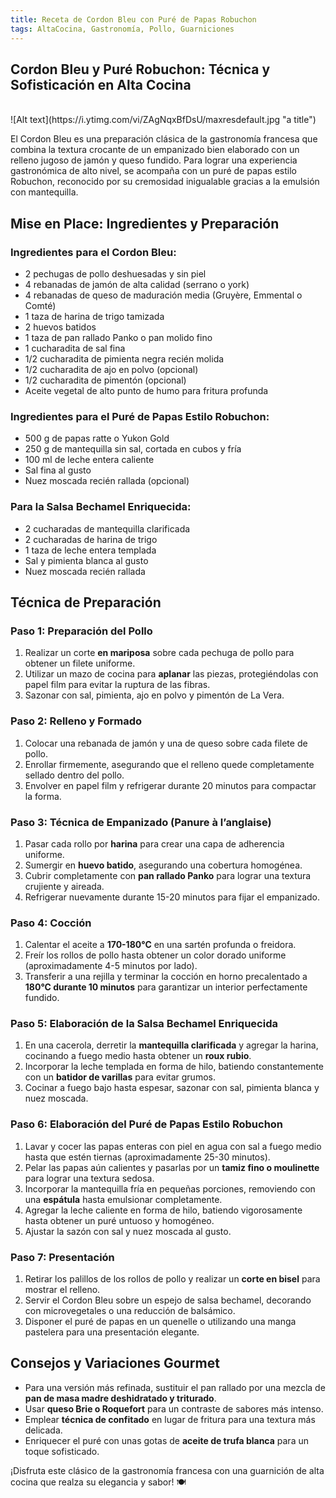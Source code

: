 ```yaml
---
title: Receta de Cordon Bleu con Puré de Papas Robuchon
tags: AltaCocina, Gastronomía, Pollo, Guarniciones
---
```


## **Cordon Bleu y Puré Robuchon: Técnica y Sofisticación en Alta Cocina**
<br>
![Alt text](https://i.ytimg.com/vi/ZAgNqxBfDsU/maxresdefault.jpg "a title")
<br>

El Cordon Bleu es una preparación clásica de la gastronomía francesa que combina la textura crocante de un empanizado bien elaborado con un relleno jugoso de jamón y queso fundido. Para lograr una experiencia gastronómica de alto nivel, se acompaña con un puré de papas estilo Robuchon, reconocido por su cremosidad inigualable gracias a la emulsión con mantequilla.

## **Mise en Place: Ingredientes y Preparación**

### **Ingredientes para el Cordon Bleu:**
- 2 pechugas de pollo deshuesadas y sin piel
- 4 rebanadas de jamón de alta calidad (serrano o york)
- 4 rebanadas de queso de maduración media (Gruyère, Emmental o Comté)
- 1 taza de harina de trigo tamizada
- 2 huevos batidos
- 1 taza de pan rallado Panko o pan molido fino
- 1 cucharadita de sal fina
- 1/2 cucharadita de pimienta negra recién molida
- 1/2 cucharadita de ajo en polvo (opcional)
- 1/2 cucharadita de pimentón (opcional)
- Aceite vegetal de alto punto de humo para fritura profunda

### **Ingredientes para el Puré de Papas Estilo Robuchon:**
- 500 g de papas ratte o Yukon Gold
- 250 g de mantequilla sin sal, cortada en cubos y fría
- 100 ml de leche entera caliente
- Sal fina al gusto
- Nuez moscada recién rallada (opcional)

### **Para la Salsa Bechamel Enriquecida:**
- 2 cucharadas de mantequilla clarificada
- 2 cucharadas de harina de trigo
- 1 taza de leche entera templada
- Sal y pimienta blanca al gusto
- Nuez moscada recién rallada

## **Técnica de Preparación**

### **Paso 1: Preparación del Pollo**
1. Realizar un corte **en mariposa** sobre cada pechuga de pollo para obtener un filete uniforme.
2. Utilizar un mazo de cocina para **aplanar** las piezas, protegiéndolas con papel film para evitar la ruptura de las fibras.
3. Sazonar con sal, pimienta, ajo en polvo y pimentón de La Vera.

### **Paso 2: Relleno y Formado**
1. Colocar una rebanada de jamón y una de queso sobre cada filete de pollo.
2. Enrollar firmemente, asegurando que el relleno quede completamente sellado dentro del pollo.
3. Envolver en papel film y refrigerar durante 20 minutos para compactar la forma.

### **Paso 3: Técnica de Empanizado (Panure à l’anglaise)**
1. Pasar cada rollo por **harina** para crear una capa de adherencia uniforme.
2. Sumergir en **huevo batido**, asegurando una cobertura homogénea.
3. Cubrir completamente con **pan rallado Panko** para lograr una textura crujiente y aireada.
4. Refrigerar nuevamente durante 15-20 minutos para fijar el empanizado.

### **Paso 4: Cocción**
1. Calentar el aceite a **170-180°C** en una sartén profunda o freidora.
2. Freír los rollos de pollo hasta obtener un color dorado uniforme (aproximadamente 4-5 minutos por lado).
3. Transferir a una rejilla y terminar la cocción en horno precalentado a **180°C durante 10 minutos** para garantizar un interior perfectamente fundido.

### **Paso 5: Elaboración de la Salsa Bechamel Enriquecida**
1. En una cacerola, derretir la **mantequilla clarificada** y agregar la harina, cocinando a fuego medio hasta obtener un **roux rubio**.
2. Incorporar la leche templada en forma de hilo, batiendo constantemente con un **batidor de varillas** para evitar grumos.
3. Cocinar a fuego bajo hasta espesar, sazonar con sal, pimienta blanca y nuez moscada.

### **Paso 6: Elaboración del Puré de Papas Estilo Robuchon**
1. Lavar y cocer las papas enteras con piel en agua con sal a fuego medio hasta que estén tiernas (aproximadamente 25-30 minutos).
2. Pelar las papas aún calientes y pasarlas por un **tamiz fino o moulinette** para lograr una textura sedosa.
3. Incorporar la mantequilla fría en pequeñas porciones, removiendo con una **espátula** hasta emulsionar completamente.
4. Agregar la leche caliente en forma de hilo, batiendo vigorosamente hasta obtener un puré untuoso y homogéneo.
5. Ajustar la sazón con sal y nuez moscada al gusto.

### **Paso 7: Presentación**
1. Retirar los palillos de los rollos de pollo y realizar un **corte en bisel** para mostrar el relleno.
2. Servir el Cordon Bleu sobre un espejo de salsa bechamel, decorando con microvegetales o una reducción de balsámico.
3. Disponer el puré de papas en un quenelle o utilizando una manga pastelera para una presentación elegante.

## **Consejos y Variaciones Gourmet**
- Para una versión más refinada, sustituir el pan rallado por una mezcla de **pan de masa madre deshidratado y triturado**.
- Usar **queso Brie o Roquefort** para un contraste de sabores más intenso.
- Emplear **técnica de confitado** en lugar de fritura para una textura más delicada.
- Enriquecer el puré con unas gotas de **aceite de trufa blanca** para un toque sofisticado.

¡Disfruta este clásico de la gastronomía francesa con una guarnición de alta cocina que realza su elegancia y sabor! 🍽️

